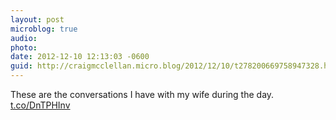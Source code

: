 ```yaml
---
layout: post
microblog: true
audio: 
photo: 
date: 2012-12-10 12:13:03 -0600
guid: http://craigmcclellan.micro.blog/2012/12/10/t278200669758947328.html
---
```

These are the conversations I have with my wife during the day. [t.co/DnTPHInv](http://t.co/DnTPHInv)
